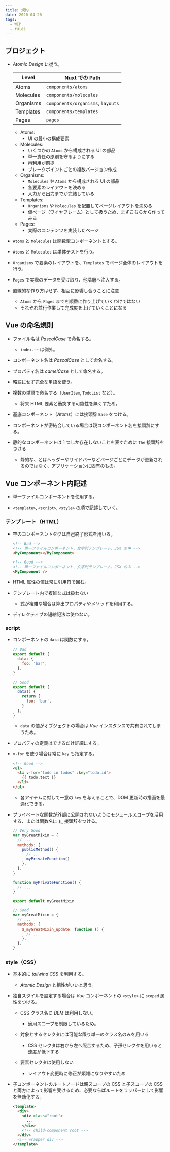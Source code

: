 ```yaml
---
title: 規約
date: 2020-04-20
tags:
  - WIP
  - rules
---
```


## プロジェクト

- _Atomic Design_ に従う。

  | Level     | Nuxt での Path                    |
  | --------- | --------------------------------- |
  | Atoms     | `components/atoms`                |
  | Molecules | `components/molecules`            |
  | Organisms | `components/organisms`, `layouts` |
  | Templates | `components/templates`            |
  | Pages     | `pages`                           |

  - Atoms:
    - UI の最小の構成要素
  - Molecules:
    - いくつかの `Atoms` から構成される UI の部品
    - 単一責任の原則を守るようにする
    - 再利用が前提
    - ブレークポイントごとの複数バージョン作成
  - Organisms:
    - `Molecules` や `Atoms` から構成される UI の部品
    - 各要素のレイアウトを決める
    - 入力から出力までが完結している
  - Templates:
    - `Organisms` や `Molecules` を配置してページレイアウトを決める
    - 仮ページ（ワイヤフレーム）として扱うため、まずこちらから作ってみる
  - Pages:
    - 実際のコンテンツを実装したページ

- `Atoms` と `Molecules` は関数型コンポーネントとする。
- `Atoms` と `Molecules` は単体テストを行う。
- `Organisms` で要素のレイアウトを、`Templates` でページ全体のレイアウトを行う。
- `Pages` で実際のデータを受け取り、他階層へ注入する。
- 直線的な作り方はせず、相互に影響し合うことに注意
  - `Atoms` から `Pages` までを順番に作り上げていくわけではない
  - それぞれ並行作業して完成度を上げていくことになる

## Vue の命名規則

- ファイル名は _PascalCase_ で命名する。

  - `index.~~` は例外。

- コンポーネント名は _PascalCase_ として命名する。

- プロパティ名は _camelCase_ として命名する。

- 略語にせず完全な単語を使う。

- 複数の単語で命名する（`UserItem`, `TodoList` など）。

  - 将来 HTML 要素と衝突する可能性を無くすため。

* 基底コンポーネント（_Atoms_）には接頭辞 `Base` をつける。

* コンポーネントが密結合している場合は親コンポーネント名を接頭辞にする。

* 静的なコンポーネントは 1 つしか存在しないことを表すために `The` 接頭辞をつける

  - 静的な、とはヘッダーやサイドバーなどページごとにデータが更新されるのではなく、アプリケーションに固有のもの。

## Vue コンポーネント内記述

- 単一ファイルコンポーネントを使用する。

- `<template>`, `<script>`, `<style>` の順で記述していく。

### テンプレート（HTML）

- 空のコンポーネントタグは自己終了形式を用いる。

  ```html
  <!-- Bad -->
  <!-- 単一ファイルコンポーネント、文字列テンプレート、JSX の中 -->
  <MyComponent></MyComponent>
  ```

  ```html
  <!-- Good -->
  <!-- 単一ファイルコンポーネント、文字列テンプレート、JSX の中 -->
  <MyComponent />
  ```

- HTML 属性の値は常に引用符で囲む。

- テンプレート内で複雑な式は扱わない

  - 式が複雑な場合は算出プロパティやメソッドを利用する。

- ディレクティブの短縮記法は使わない。

### script

- コンポーネントの `data` は関数にする。

  ```js
  // Bad
  export default {
    data: {
      foo: 'bar',
    },
  }
  ```

  ```js
  // Good
  export default {
    data() {
      return {
        foo: 'bar',
      }
    },
  }
  ```

  - `data` の値がオブジェクトの場合は _Vue_ インスタンスで共有されてしまうため。

- プロパティの定義はできるだけ詳細にする。

- `v-for` を使う場合は常に `key` も指定する。

  ```html
  <!-- Good -->
  <ul>
    <li v-for="todo in todos" :key="todo.id">
      {{ todo.text }}
    </li>
  </ul>
  ```

  - 各アイテムに対して一意の `key` を与えることで、DOM 更新時の描画を最適化できる。

- プライベートな関数が外部に公開されないようにモジュールスコープを活用する、または関数名に `$_` 接頭辞をつける。

  ```js
  // Very Good
  var myGreatMixin = {
    // ...
    methods: {
      publicMethod() {
        // ...
        myPrivateFunction()
      },
    },
  }

  function myPrivateFunction() {
    // ...
  }

  export default myGreatMixin
  ```

  ```js
  // Good
  var myGreatMixin = {
    // ...
    methods: {
      $_myGreatMixin_update: function () {
        // ...
      },
    },
  }
  ```

### style（CSS）

- 基本的に _tailwind CSS_ を利用する。

  - _Atomic Design_ と相性がいいと思う。

- 独自スタイルを設定する場合は _Vue_ コンポーネントの `<style>` に `scoped` 属性をつける。

  - CSS クラス名に _BEM_ は利用しない。

    - 適用スコープを制限しているため。

  - 対象とするセレクタには可能な限り単一のクラス名のみを用いる

    - CSS セレクタは右から左へ照合するため、子孫セレクタを用いると速度が低下する

  - 要素セレクタは使用しない

    - レイアウト変更時に修正が煩雑になりやすいため

- 子コンポーネントのルートノードは親スコープの CSS と子スコープの CSS と両方によって影響を受けるため、必要ならばルートをラッパーにして影響を無効化する。

  ```html
  <template>
    <div>
      <div class="root">
        ...
      </div>
      <!-- child-component root -->
    </div>
    <!-- wrapper div -->
  </template>
  ```
